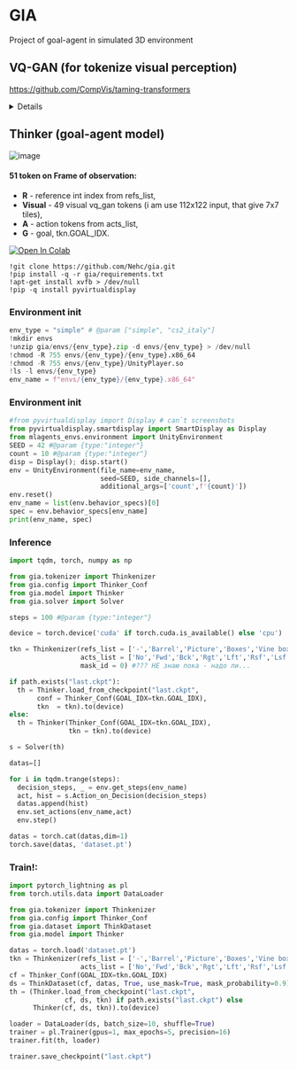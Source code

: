# GIA
Project of goal-agent in simulated 3D environment 

## VQ-GAN (for tokenize visual perception)
https://github.com/CompVis/taming-transformers
<details>
  <summary>Details</summary>  
<a target="_blank" href="https://colab.research.google.com/github/Nehc/gia/blob/main/colab/VQ-GAN.ipynb">
  <img src="https://colab.research.google.com/assets/colab-badge.svg" alt="Open In Colab"/>
</a> 
  
```python
import torch
from PIL import Image
from gia.vqgan import VQGAN, preprocess_vqgan
import numpy as np

vq_gan = VQGAN()
img = Image.open('photo.jpg').convert("RGB")
x = preprocess_vqgan(np.expand_dims(np.array(img)/255,0))
with torch.no_grad():
  z, _, [_, _, ind] = vq_gan.encode(x)
  b,c,h,w = z.shape # 1, 256, 32, 32
  ind.squeeze_()
```
source image is 512x512x3. **ind** is 1024 (32x32 of 16x16 tiles)

```python
from gia.vqgan import custom_to_pil

with torch.no_grad():
  nz = vq_gan.quantize.get_codebook_entry(ind, (b,h,w,c))
  rec = vq_gan.decode(nz).detach().cpu()
  rec.squeeze_()

np_img = np.rollaxis(rec.numpy(),0,3)
img = custom_to_pil(np_img)
```
source and reconstructed image:

![image](https://github.com/Nehc/gia/assets/8426195/07d596ca-02c7-4f4a-a99c-e86fa8302bdb)

</details>

## Thinker (goal-agent model)
![image](https://github.com/Nehc/gia/assets/8426195/a92f3088-0f7e-41ee-859c-0dd0e375b7d7)

#### 51 token on **Frame** of observation:
- **R** - reference int index from refs_list, 
- **Visual** - 49 visual vq_gan tokens (i am use 112x122 input, that give 7x7 tiles), 
- **A** - action tokens from acts_list, 
- **G** - goal, tkn.GOAL_IDX.
<a target="_blank" href="https://colab.research.google.com/github/Nehc/gia/blob/main/colab/gia.ipynb">
  <img src="https://colab.research.google.com/assets/colab-badge.svg" alt="Open In Colab"/>
</a>

```colab
!git clone https://github.com/Nehc/gia.git
!pip install -q -r gia/requirements.txt
!apt-get install xvfb > /dev/null
!pip -q install pyvirtualdisplay
```
### Environment init
```Python
env_type = "simple" # @param ["simple", "cs2_italy"]
!mkdir envs
!unzip gia/envs/{env_type}.zip -d envs/{env_type} > /dev/null
!chmod -R 755 envs/{env_type}/{env_type}.x86_64
!chmod -R 755 envs/{env_type}/UnityPlayer.so
!ls -l envs/{env_type}
env_name = f"envs/{env_type}/{env_type}.x86_64"
```
### Environment init
```Python
#from pyvirtualdisplay import Display # can`t screenshots
from pyvirtualdisplay.smartdisplay import SmartDisplay as Display
from mlagents_envs.environment import UnityEnvironment
SEED = 42 #@param {type:"integer"}
count = 10 #@param {type:"integer"}
disp = Display(); disp.start()
env = UnityEnvironment(file_name=env_name,
                       seed=SEED, side_channels=[],
                       additional_args=['count',f'{count}'])
env.reset()
env_name = list(env.behavior_specs)[0]
spec = env.behavior_specs[env_name]
print(env_name, spec)
```
### Inference
```python
import tqdm, torch, numpy as np

from gia.tokenizer import Thinkenizer
from gia.config import Thinker_Conf
from gia.model import Thinker
from gia.solver import Solver

steps = 100 #@param {type:"integer"}

device = torch.device('cuda' if torch.cuda.is_available() else 'cpu')

tkn = Thinkenizer(refs_list = ['-','Barrel','Picture','Boxes','Vine box','Market','Gate','Door'],
                  acts_list = ['No','Fwd','Bck','Rgt','Lft','Rsf','Lsf','Goal'],
                  mask_id = 0) #??? НЕ знаю пока - надо ли...

if path.exists("last.ckpt"):
  th = Thinker.load_from_checkpoint("last.ckpt",
       conf = Thinker_Conf(GOAL_IDX=tkn.GOAL_IDX),
       tkn  = tkn).to(device)
else:
  th = Thinker(Thinker_Conf(GOAL_IDX=tkn.GOAL_IDX),
               tkn = tkn).to(device)

s = Solver(th)

datas=[]

for i in tqdm.trange(steps):
  decision_steps, _ = env.get_steps(env_name)
  act, hist = s.Action_on_Decision(decision_steps)
  datas.append(hist)
  env.set_actions(env_name,act)
  env.step()

datas = torch.cat(datas,dim=1)
torch.save(datas, 'dataset.pt')
```
### Train!: 
```python
import pytorch_lightning as pl
from torch.utils.data import DataLoader

from gia.tokenizer import Thinkenizer
from gia.config import Thinker_Conf
from gia.dataset import ThinkDataset
from gia.model import Thinker

datas = torch.load('dataset.pt')
tkn = Thinkenizer(refs_list = ['-','Barrel','Picture','Boxes','Vine box','Market','Gate','Door'],
                  acts_list = ['No','Fwd','Bck','Rgt','Lft','Rsf','Lsf','Goal'], mask_id = 0) 
cf = Thinker_Conf(GOAL_IDX=tkn.GOAL_IDX)
ds = ThinkDataset(cf, datas, True, use_mask=True, mask_probability=0.9)
th = (Thinker.load_from_checkpoint("last.ckpt",
              cf, ds, tkn) if path.exists("last.ckpt") else
      Thinker(cf, ds, tkn)).to(device)

loader = DataLoader(ds, batch_size=10, shuffle=True)
trainer = pl.Trainer(gpus=1, max_epochs=5, precision=16)
trainer.fit(th, loader)

trainer.save_checkpoint("last.ckpt")
```
